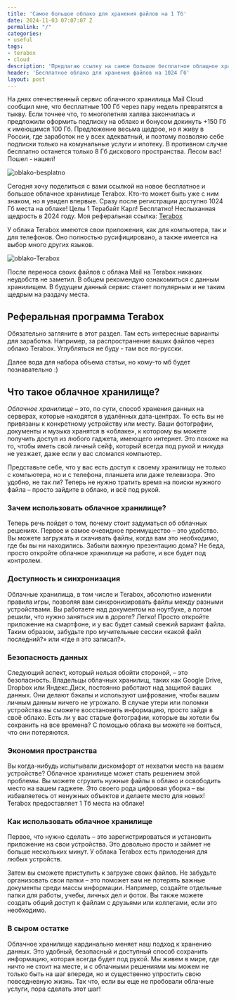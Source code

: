 ```yaml
---
title: 'Самое большое облако для хранения файлов на 1 Тб'
date: 2024-11-03 07:07:07 Z
permalink: "/"
categories:
- useful
tags:
- terabox
- cloud
description: 'Предлагаю ссылку на самое большое бесплатное облащное хранилище объемом 1 Терабайт. Сразу после регистрации доступно 1024 Гб свободного места.'
header: 'Бесплатное облако для хранения файлов на 1024 Гб'
layout: post
---
```


На днях отечественный сервис облачного хранилища Mail Cloud сообщил мне, что бесплатные 100 Гб через пару недель превратятся в тыкву. Если точнее что, то многолетняя халява закончилась и предложили оформить подписку на облако и бонусом докинуть +150 Гб к имеющимся 100 Гб. Предложение весьма щедрое, но я живу в России, где заработок не у всех адекватный, и поэтому позволяю себе подписки только на комунальные услуги и ипотеку. В противном случае бесплатно останется только 8 Гб дискового пространства. Лесом вас! Пошел - нашел!

![oblako-besplatno](/uploads/oblako-besplatno.jpg)

Сегодня хочу поделиться с вами ссылкой на новое бесплатное и большое облачное хранилище Terabox. Кто-то может быть уже с ним знаком, но я увидел впервые. Сразу после регистрации доступно 1024 Гб места на облаке! Целы 1 Терабайт Карл! Бесплатно! Неслыханная щедрость в 2024 году. Моя реферальная ссылка: [Terabox](https://www.terabox.com/russian/activity/invitation?from=pc&version=1.33.5.1&channel=00000000000000000000000000000000&lang=ru)

У облака Terabox имеются свои приложения, как для компьютера, так и для телефонов. Оно полностью русифицировано, а также имеется на выбор много других языков. 

![oblako-Terabox](/uploads/oblako-terabox.jpg)

После переноса своих файлов с облака Mail на Terabox никаких неудобств не заметил. В общем рекомендую ознакомиться с данным хранилищем. В будущем данный сервис станет популярным и не таким щедрым на раздачу места.

## Реферальная программа Terabox

Обязательно загляните в этот раздел. Там есть интересные варианты для заработка. Например, за распространение ваших файлов через облако Terabox. Углубляться не буду - там все по-русски.

Далее вода для набора объема статьи, но кому-то мб будет познавательно :)

## Что такое облачное хранилище?

*Облачное хранилище* – это, по сути, способ хранения данных на серверах, которые находятся в удалённых дата-центрах. То есть вы не привязаны к конкретному устройству или месту. Ваши фотографии, документы и музыка хранятся в «облаке», к которому вы можете получить доступ из любого гаджета, имеющего интернет. Это похоже на то, чтобы иметь свой личный сейф, который всегда под рукой и никуда не уезжает, даже если у вас сломался компьютер.

Представьте себе, что у вас есть доступ к своему хранилищу не только с компьютера, но и с телефона, планшета или даже телевизора. Это удобно, не так ли? Теперь не нужно тратить время на поиски нужного файла – просто зайдите в облако, и всё под рукой.

### Зачем использовать облачное хранилище?

Теперь речь пойдет о том, почему стоит задуматься об облачных решениях. Первое и самое очевидное преимущество – это удобство. Вы можете загружать и скачивать файлы, когда вам это необходимо, где бы вы ни находились. Забыли важную презентацию дома? Не беда, просто откройте облачное хранилище на работе, и все будет под контролем.

### Доступность и синхронизация

Облачные хранилища, в том числе и Terabox, абсолютно изменили правила игры, позволяя вам синхронизировать файлы между разными устройствами. Вы работаете над документом на ноутбуке, а потом решили, что нужно заняться им в дороге? Легко! Просто откройте приложение на смартфоне, и у вас будет самый свежий вариант файла. Таким образом, забудьте про мучительные сессии «какой файл последний?» или «где я это записал?».

### Безопасность данных

Следующий аспект, который нельзя обойти стороной, – это безопасность. Владельцы облачных хранилищ, таких как Google Drive, Dropbox или Яндекс.Диск, постоянно работают над защитой ваших данных. Они делают бэкапы и используют шифрование, чтобы вашим личным данным ничего не угрожало. В случае утери или поломки устройства вы сможете восстановить информацию, просто зайдя в своё облако. Есть ли у вас старые фотографии, которые вы хотели бы сохранить на все времена? С помощью облака вы можете не бояться, что они потеряются.

### Экономия пространства

Вы когда-нибудь испытывали дискомфорт от нехватки места на вашем устройстве? Облачное хранилище может стать решением этой проблемы. Вы можете сгрузить нужные файлы в облако и освободить место на вашем гаджете. Это своего рода цифровая уборка – вы избавляетесь от ненужных объектов и делаете место для новых! Terabox предоставляет 1 Тб места на облаке!

### Как использовать облачное хранилище

Первое, что нужно сделать – это зарегистрироваться и установить приложение на свои устройства. Это довольно просто и займет не больше нескольких минут. У облака Terabox есть прилодения для любых устройств.

Затем вы сможете приступить к загрузке своих файлов. Не забудьте организовать свои папки – это поможет вам не потерять важные документы среди массы информации. Например, создайте отдельные папки для работы, учебы, личных дел и фоток. Вы также можете создать общий доступ к файлам с друзьями или коллегами, если это необходимо.

### В сыром остатке

Облачное хранилище кардинально меняет наш подход к хранению данных. Это удобный, безопасный и доступный способ сохранить информацию, которая всегда будет под рукой. Мы живем в мире, где ничто не стоит на месте, и с облачными решениями мы можем не только быть на шаг впереди, но и существенно упростить свою повседневную жизнь. Так что, если вы еще не пробовали облачные услуги, пора сделать этот шаг!

